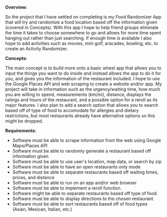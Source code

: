 **Overview:**

So the project that I have settled on completing is my Food Randomizer App that will try and randomize a food location based off the information given (covered in Concepts). With this app I hope to help friend groups eliminate the time it takes to choose somewhere to go and allows for more time spent hanging out rather than just searching. If enough time is available I also hope to add activities such as movies, mini golf, aracades, bowling, etc. to create an Activity Randomizer.

**Concepts:**

The main concept is to build more onto a basic wheel app that allows you to input the things you want to do inside and instead allows the app to do it for you, and gives you the information of the restaurant included. I hope to use the Google Places API and web scraping to create a website and/or app. My project will take in information such as the urgency/waiting time, how much you are willing to spend, measurements (km/mi), distance, displays the ratings and hours of the restaurant, and a possible option for a reroll as its major features. I also plan to add a search option that allows you to search based off of type of food to accomodate for allergies and dietary restrictions, but most restaurants already have alternative options so this might be dropped.

**Requirements:**

- Software must be able to scrape information from the web using Google Maps/Places API
- Software must be able to randomly generate a restaurant based off information given
- Software must be able to use user's location, map data, or search by zip
- Software must be able to have an open restaurants only mode
- Software must be able to separate restaurants based off waiting times, prices, and distance
- Software must be able to run on an app and/or web browser
- Software must be able to implement a reroll function.
- Software might be able to separate restaurants based off type of food.
- Software must be able to display directions to the chosen restaurant.
- Software must be able to sort restaurants based off of food types (Asian, Mexican, Italian, etc.)
